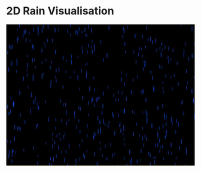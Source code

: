 # 2D Rain Visualisation
<img src="https://github.com/David-Sangojinmi/Projects/blob/master/Processing/Images/rain2d.JPG"/>
